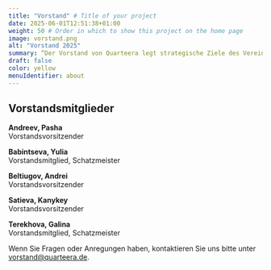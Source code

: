```yaml
---
title: "Vorstand" # Title of your project
date: 2025-06-01T12:51:38+01:00
weight: 50 # Order in which to show this project on the home page
image: vorstand.png
alt: "Vorstand 2025"
summary: “Der Vorstand von Quarteera legt strategische Ziele des Vereines fest, entscheidet über die Prioritäten sowie über die Personalfragen.”
draft: false
color: yellow
menuIdentifier: about
---
```

## Vorstandsmitglieder

**Andreev, Pasha**\
Vorstandsvorsitzender

**Babintseva, Yulia**\
Vorstandsmitglied, Schatzmeister

**Beltiugov, Andrei**\
Vorstandsvorsitzender

**Satieva, Kanykey**\
Vorstandsvorsitzender

**Terekhova, Galina**\
Vorstandsmitglied, Schatzmeister

Wenn Sie Fragen oder Anregungen haben, kontaktieren Sie uns bitte unter [vorstand@quarteera.de](mailto:vorstand@quarteera.de). 
